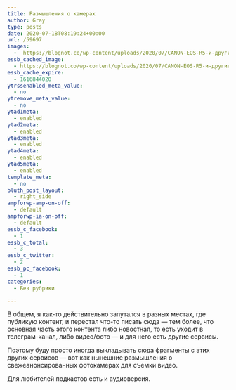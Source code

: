 ```yaml
---
title: Размышления о камерах
author: Gray
type: posts
date: 2020-07-18T08:19:24+00:00
url: /59697
images:
  -  https://blognot.co/wp-content/uploads/2020/07/CANON-EOS-R5-и-другие.png
essb_cached_image:
  - https://blognot.co/wp-content/uploads/2020/07/CANON-EOS-R5-и-другие.png
essb_cache_expire:
  - 1616844020
ytrssenabled_meta_value:
  - no
ytremove_meta_value:
  - no
ytad1meta:
  - enabled
ytad2meta:
  - enabled
ytad3meta:
  - enabled
ytad4meta:
  - enabled
ytad5meta:
  - enabled
template_meta:
  - no
bluth_post_layout:
  - right_side
ampforwp-amp-on-off:
  - default
ampforwp-ia-on-off:
  - default
essb_c_facebook:
  - 1
essb_c_total:
  - 3
essb_c_twitter:
  - 2
essb_pc_facebook:
  - 1
categories:
  - Без рубрики

---
```








В общем, я как-то действительно запутался в разных местах, где публикую контент, и перестал что-то писать сюда — тем более, что основная часть этого контента либо новостная, то есть уходит в телеграм-канал, либо видео/фото — и для него есть другие сервисы.

Поэтому буду просто иногда выкладывать сюда фрагменты с этих других сервисов — вот как нынешние размышления о свежеанонсированных фотокамерах для съемки видео. <figure class="wp-block-embed-youtube aligncenter wp-block-embed is-type-video is-provider-youtube wp-embed-aspect-16-9 wp-has-aspect-ratio">

<div class="wp-block-embed__wrapper">
  <span class="embed-youtube" style="text-align:center; display: block;"></span>
</figure> 

Для любителей подкастов есть и аудиоверсия.